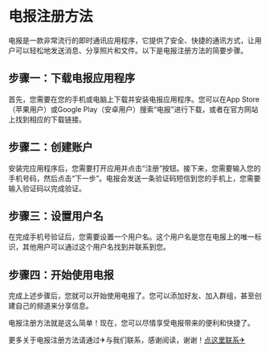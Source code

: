 # 电报注册方法

电报是一款非常流行的即时通讯应用程序，它提供了安全、快捷的通讯方式，让用户可以轻松地发送消息、分享照片和文件。以下是电报注册方法的简要步骤。

## 步骤一：下载电报应用程序

首先，您需要在您的手机或电脑上下载并安装电报应用程序。您可以在App Store（苹果用户）或Google Play（安卓用户）搜索“电报”进行下载，或者在官方网站上找到相应的下载链接。

## 步骤二：创建账户

安装完应用程序后，您需要打开应用并点击“注册”按钮。接下来，您需要输入您的手机号码，然后点击“下一步”。电报会发送一条验证码短信到您的手机上，您需要输入验证码以完成验证。

## 步骤三：设置用户名

在完成手机号验证后，您需要设置一个用户名。这个用户名是您在电报上的唯一标识，其他用户可以通过这个用户名找到并联系到您。

## 步骤四：开始使用电报

完成上述步骤后，您就可以开始使用电报了。您可以添加好友、加入群组，甚至创建自己的频道来分享信息。

电报注册方法就是这么简单！现在，您可以尽情享受电报带来的便利和快捷了。

更多关于电报注册方法请通过✈与我们联系，感谢阅读，谢谢！[点这里联系✈](https://ss.k02.cc)